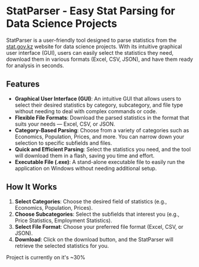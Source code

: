 # StatParser - Easy Stat Parsing for Data Science Projects

StatParser is a user-friendly tool designed to parse statistics from the [stat.gov.kz](https://stat.gov.kz/) website for data science projects. With its intuitive graphical user interface (GUI), users can easily select the statistics they need, download them in various formats (Excel, CSV, JSON), and have them ready for analysis in seconds.

## Features

- **Graphical User Interface (GUI)**: An intuitive GUI that allows users to select their desired statistics by category, subcategory, and file type without needing to deal with complex commands or code.
- **Flexible File Formats**: Download the parsed statistics in the format that suits your needs — Excel, CSV, or JSON.
- **Category-Based Parsing**: Choose from a variety of categories such as Economics, Population, Prices, and more. You can narrow down your selection to specific subfields and files.
- **Quick and Efficient Parsing**: Select the statistics you need, and the tool will download them in a flash, saving you time and effort.
- **Executable File (.exe)**: A stand-alone executable file to easily run the application on Windows without needing additional setup.

## How It Works

1. **Select Categories**: Choose the desired field of statistics (e.g., Economics, Population, Prices).
2. **Choose Subcategories**: Select the subfields that interest you (e.g., Price Statistics, Employment Statistics).
3. **Select File Format**: Choose your preferred file format (Excel, CSV, or JSON).
4. **Download**: Click on the download button, and the StatParser will retrieve the selected statistics for you.

Project is currently on it's ~30%


<!-- ## Installation

1. Download the executable file from the [release page](#).
2. Simply double-click to run the application.
3. No installation required — the program is ready to use!

## Usage

1. **Launch the Application**: Open the executable file (`StatParser.exe`).
2. **Choose a Category**: From the main screen, select the category of data you're interested in (e.g., Economics).
3. **Refine Your Search**: Select the subfields or specific data types you need (e.g., Prices, Employment).
4. **Select File Format**: Choose the format for the downloaded file (Excel, CSV, or JSON).
5. **Download**: Hit the "Download" button, and the selected data will be parsed and saved to your computer.

## Supported File Formats

- **Excel (.xlsx)**: For users who prefer working with spreadsheets.
- **CSV (.csv)**: For those who prefer working with text-based data in tabular format.
- **JSON (.json)**: Ideal for structured data and compatibility with various data science tools.

## Requirements

- **Windows OS**: This tool is designed for Windows and runs as an executable file (.exe).
- **Internet Connection**: An active internet connection is required to download the data.

## Development

StatParser is an open-source project. If you'd like to contribute, feel free to fork the repository and submit a pull request. We welcome contributions for:

- Bug fixes
- Feature enhancements
- UI improvements
- Data parsing optimizations

### Project Setup

To set up the project locally, follow these steps:

1. Clone the repository:
    ```bash
    git clone https://github.com/yourusername/statparser.git
    ```
2. Navigate to the project folder:
    ```bash
    cd statparser
    ```
3. Install the necessary dependencies (Python, PyQt, etc.) and configure the environment.

## Roadmap

- **Version 1.0**: Initial release with the basic functionality of downloading data in different formats.
- **Future Updates**:
  - Integration with more data categories and fields.
  - More flexible data filtering and selection options.
  - Advanced features for batch downloading and automatic parsing.

## License

This project is licensed under the MIT License - see the [LICENSE](LICENSE) file for details.

## Contact

If you have any questions, suggestions, or issues, feel free to open an issue on GitHub or contact us at [your-email@example.com].

---

Thank you for using StatParser. Happy parsing! -->
